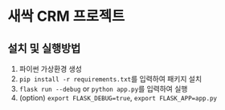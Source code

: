 # 새싹 CRM 프로젝트

## 설치 및 실행방법

1. 파이썬 가상환경 생성
2. `pip install -r requirements.txt`를 입력하여 패키지 설치
3. `flask run --debug` or `python app.py`를 입력하여 실행
4. (option) `export FLASK_DEBUG=true`, `export FLASK_APP=app.py`
